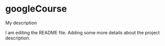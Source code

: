 # googleCourse
My description

I am editing the README file. Adding some more details about the project description.

